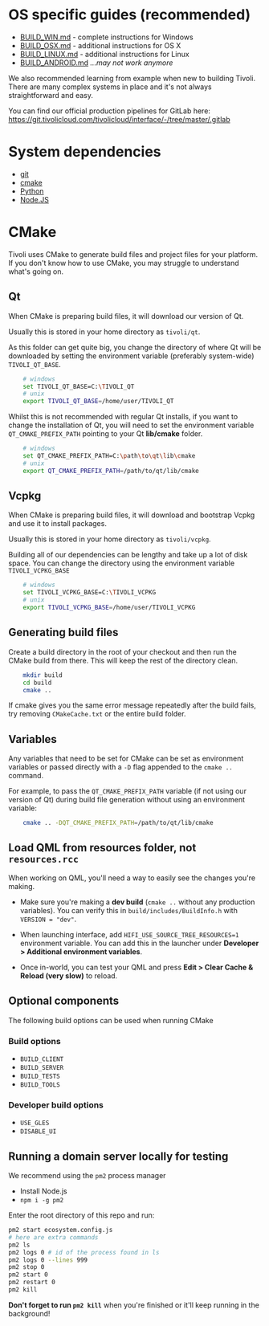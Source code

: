 # OS specific guides (recommended)

-   [BUILD_WIN.md](BUILD_WIN.md) - complete instructions for Windows
-   [BUILD_OSX.md](BUILD_OSX.md) - additional instructions for OS X
-   [BUILD_LINUX.md](BUILD_LINUX.md) - additional instructions for Linux
-   [BUILD_ANDROID.md](BUILD_ANDROID.md) _...may not work anymore_

We also recommended learning from example when new to building Tivoli. There are many complex systems in place and it's not always straightforward and easy.

You can find our official production pipelines for GitLab here:
https://git.tivolicloud.com/tivolicloud/interface/-/tree/master/.gitlab

# System dependencies

-   [git](https://git-scm.com/downloads)
-   [cmake](https://cmake.org/download)
-   [Python](https://www.python.org/downloads)
-   [Node.JS](https://nodejs.org/en)

# CMake

Tivoli uses CMake to generate build files and project files for your platform. If you don't know how to use CMake, you may struggle to understand what's going on.

## Qt

When CMake is preparing build files, it will download our version of Qt.

Usually this is stored in your home directory as `tivoli/qt`.

As this folder can get quite big, you change the directory of where Qt will be downloaded by setting the environment variable (preferably system-wide) `TIVOLI_QT_BASE`.

```bash
    # windows
    set TIVOLI_QT_BASE=C:\TIVOLI_QT
    # unix
    export TIVOLI_QT_BASE=/home/user/TIVOLI_QT
```

Whilst this is not recommended with regular Qt installs, if you want to change the installation of Qt, you will need to set the environment variable `QT_CMAKE_PREFIX_PATH` pointing to your Qt **lib/cmake** folder.

```bash
    # windows
    set QT_CMAKE_PREFIX_PATH=C:\path\to\qt\lib\cmake
    # unix
    export QT_CMAKE_PREFIX_PATH=/path/to/qt/lib/cmake
```

## Vcpkg

When CMake is preparing build files, it will download and bootstrap Vcpkg and use it to install packages.

Usually this is stored in your home directory as `tivoli/vcpkg`.

Building all of our dependencies can be lengthy and take up a lot of disk space. You can change the directory using the environment variable `TIVOLI_VCPKG_BASE`

```bash
    # windows
    set TIVOLI_VCPKG_BASE=C:\TIVOLI_VCPKG
    # unix
    export TIVOLI_VCPKG_BASE=/home/user/TIVOLI_VCPKG
```

## Generating build files

Create a build directory in the root of your checkout and then run the CMake build from there. This will keep the rest of the directory clean.

```bash
    mkdir build
    cd build
    cmake ..
```

If cmake gives you the same error message repeatedly after the build fails, try removing `CMakeCache.txt` or the entire build folder.

## Variables

Any variables that need to be set for CMake can be set as environment variables or passed directly with a `-D` flag appended to the `cmake ..` command.

For example, to pass the `QT_CMAKE_PREFIX_PATH` variable (if not using our version of Qt) during build file generation without using an environment variable:

```bash
    cmake .. -DQT_CMAKE_PREFIX_PATH=/path/to/qt/lib/cmake
```

## Load QML from resources folder, not `resources.rcc`

When working on QML, you'll need a way to easily see the changes you're making.

-   Make sure you're making a **dev build** (`cmake ..` without any production variables). You can verify this in `build/includes/BuildInfo.h` with `VERSION = "dev"`.

-   When launching interface, add `HIFI_USE_SOURCE_TREE_RESOURCES=1` environment variable. You can add this in the launcher under **Developer > Additional environment variables**.

-   Once in-world, you can test your QML and press **Edit > Clear Cache & Reload (very slow)** to reload.

## Optional components

The following build options can be used when running CMake

### Build options

-   `BUILD_CLIENT`
-   `BUILD_SERVER`
-   `BUILD_TESTS`
-   `BUILD_TOOLS`

### Developer build options

-   `USE_GLES`
-   `DISABLE_UI`

## Running a domain server locally for testing

We recommend using the `pm2` process manager

-   Install Node.js
-   `npm i -g pm2`

Enter the root directory of this repo and run:

```bash
pm2 start ecosystem.config.js
# here are extra commands
pm2 ls
pm2 logs 0 # id of the process found in ls
pm2 logs 0 --lines 999
pm2 stop 0
pm2 start 0
pm2 restart 0
pm2 kill
```

**Don't forget to run `pm2 kill`** when you're finished or it'll keep running in the background!
